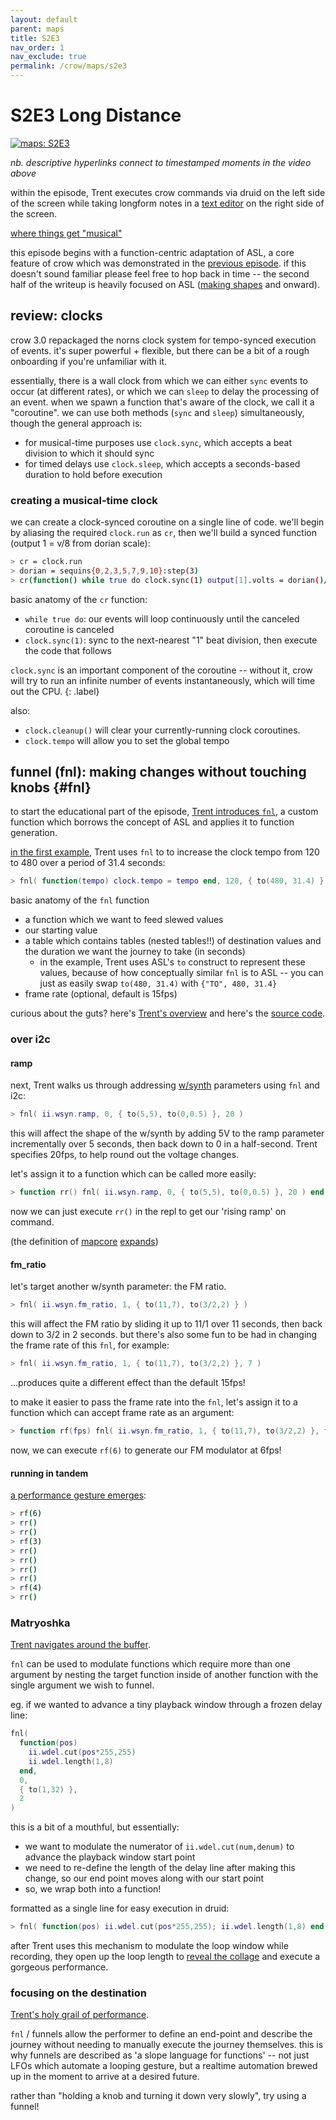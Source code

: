 ```yaml
---
layout: default
parent: maps
title: S2E3
nav_order: 1
nav_exclude: true
permalink: /crow/maps/s2e3
---
```


# S2E3 Long Distance

[![maps: S2E3](https://img.youtube.com/vi/gMeFH4AvSBw/sddefault.jpg)](https://www.youtube.com/watch?v=gMeFH4AvSBw "maps: S2E3")

*nb. descriptive hyperlinks connect to timestamped moments in the video above*

within the episode, Trent executes crow commands via druid on the left side of the screen while taking longform notes in a [text editor](https://www.sublimetext.com) on the right side of the screen.

[where things get "musical"](https://www.youtube.com/watch?v=gMeFH4AvSBw&t=1080s)

this episode begins with a function-centric adaptation of ASL, a core feature of crow which was demonstrated in the [previous episode](./s2e2). if this doesn't sound familiar please feel free to hop back in time -- the second half of the writeup is heavily focused on ASL ([making shapes](./s2e2#making-shapes) and onward).

## review: clocks

crow 3.0 repackaged the norns clock system for tempo-synced execution of events. it's super powerful + flexible, but there can be a bit of a rough onboarding if you're unfamiliar with it.

essentially, there is a wall clock from which we can either `sync` events to occur (at different rates), or which we can `sleep` to delay the processing of an event. when we spawn a function that's aware of the clock, we call it a "coroutine". we can use both methods (`sync` and `sleep`) simultaneously, though the general approach is:

- for musical-time purposes use `clock.sync`, which accepts a beat division to which it should sync
- for timed delays use `clock.sleep`, which accepts a seconds-based duration to hold before execution

### creating a musical-time clock

we can create a clock-synced coroutine on a single line of code. we'll begin by aliasing the required `clock.run` as `cr`, then we'll build a synced function (output 1 = v/8 from dorian scale):

```bash
> cr = clock.run
> dorian = sequins{0,2,3,5,7,9,10}:step(3)
> cr(function() while true do clock.sync(1) output[1].volts = dorian()/12 end end)
```

basic anatomy of the `cr` function:

- `while true do`: our events will loop continuously until the canceled coroutine is canceled
- `clock.sync(1)`: sync to the next-nearest "1" beat division, then execute the code that follows

`clock.sync` is an important component of the coroutine -- without it, crow will try to run an infinite number of events instantaneously, which will time out the CPU.
{: .label}

also:

- `clock.cleanup()` will clear your currently-running clock coroutines.
- `clock.tempo` will allow you to set the global tempo

## funnel (fnl): making changes without touching knobs {#fnl}

to start the educational part of the episode, [Trent introduces `fnl`](https://youtu.be/gMeFH4AvSBw?t=1779), a custom function which borrows the concept of ASL and applies it to function generation.

[in the first example](https://youtu.be/gMeFH4AvSBw?t=2188), Trent uses `fnl` to to increase the clock tempo from 120 to 480 over a period of 31.4 seconds:

```lua
> fnl( function(tempo) clock.tempo = tempo end, 120, { to(480, 31.4) } )
```

basic anatomy of the `fnl` function

- a function which we want to feed slewed values
- our starting value
- a table which contains tables (nested tables!!) of destination values and the duration we want the journey to take (in seconds)
  - in the example, Trent uses ASL's `to` construct to represent these values, because of how conceptually similar `fnl` is to ASL -- you can just as easily swap `to(480, 31.4)` with `{"TO", 480, 31.4}`
- frame rate (optional, default is 15fps)

curious about the guts? here's [Trent's overview](https://youtu.be/gMeFH4AvSBw?t=2534) and here's the [source code](https://gist.github.com/trentgill/ec9fcf2d2583bb75934b7130baf231bb#file-maps_s2e3-lua-L50-L69).

### over i2c

#### ramp

next, Trent walks us through addressing [w/synth](https://youtu.be/gMeFH4AvSBw?t=2855) parameters using `fnl` and i2c:

```lua
> fnl( ii.wsyn.ramp, 0, { to(5,5), to(0,0.5) }, 20 )
```
this will affect the shape of the w/synth by adding 5V to the ramp parameter incrementally over 5 seconds, then back down to 0 in a half-second. Trent specifies 20fps, to help round out the voltage changes.

let's assign it to a function which can be called more easily:

```lua
> function rr() fnl( ii.wsyn.ramp, 0, { to(5,5), to(0,0.5) }, 20 ) end
```

now we can just execute `rr()` in the repl to get our 'rising ramp' on command.

(the definition of [mapcore](https://mapcorps.net) [expands](https://youtu.be/gMeFH4AvSBw?t=3125))

#### fm_ratio

let's target another w/synth parameter: the FM ratio.

```lua
> fnl( ii.wsyn.fm_ratio, 1, { to(11,7), to(3/2,2) } )
```
this will affect the FM ratio by sliding it up to 11/1 over 11 seconds, then back down to 3/2 in 2 seconds. but there's also some fun to be had in changing the frame rate of this `fnl`, for example:

```lua
> fnl( ii.wsyn.fm_ratio, 1, { to(11,7), to(3/2,2) }, 7 )
```

...produces quite a different effect than the default 15fps!

to make it easier to pass the frame rate into the `fnl`, let's assign it to a function which can accept frame rate as an argument:

```lua
> function rf(fps) fnl( ii.wsyn.fm_ratio, 1, { to(11,7), to(3/2,2) }, fps ) end
```

now, we can execute `rf(6)` to generate our FM modulator at 6fps!

#### running in tandem

[a performance gesture emerges](https://youtu.be/gMeFH4AvSBw?t=3465):

```bash
> rf(6)
> rr()
> rr()
> rf(3)
> rr()
> rr()
> rr()
> rr()
> rf(4)
> rr()
```

### Matryoshka

[Trent navigates around the buffer](https://youtu.be/gMeFH4AvSBw?t=4346).

`fnl` can be used to modulate functions which require more than one argument by nesting the target function inside of another function with the single argument we wish to funnel.

eg. if we wanted to advance a tiny playback window through a frozen delay line:

```lua
fnl(
  function(pos)
    ii.wdel.cut(pos*255,255)
    ii.wdel.length(1,8)
  end,
  0,
  { to(1,32) },
  2
)
```

this is a bit of a mouthful, but essentially:

- we want to modulate the numerator of `ii.wdel.cut(num,denum)` to advance the playback window start point
- we need to re-define the length of the delay line after making this change, so our end point moves along with our start point
- so, we wrap both into a function!

formatted as a single line for easy execution in druid:

```lua
> fnl( function(pos) ii.wdel.cut(pos*255,255); ii.wdel.length(1,8) end, 0, { to(1,32) }, 2 )
```

after Trent uses this mechanism to modulate the loop window while recording, they open up the loop length to [reveal the collage](https://youtu.be/gMeFH4AvSBw?t=5416) and execute a gorgeous performance.

### focusing on the destination

[Trent's holy grail of performance](https://youtu.be/gMeFH4AvSBw?t=5779).

`fnl` / funnels allow the performer to define an end-point and describe the journey without needing to manually execute the journey themselves. this is why funnels are described as 'a slope language for functions' -- not just LFOs which automate a looping gesture, but a realtime automation brewed up in the moment to arrive at a desired future.

rather than "holding a knob and turning it down very slowly", try using a funnel!